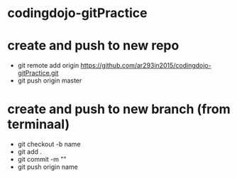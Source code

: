 # codingdojo-gitPractice


# create and push to new repo

* git remote add origin https://github.com/ar293in2015/codingdojo-gitPractice.git
* git push origin master


# create and push to new branch (from terminaal)
* git checkout -b name
* git add .
* git commit -m ""
* git push origin name
